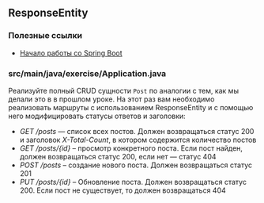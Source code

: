 ## ResponseEntity

### Полезные ссылки

* [Начало работы со Spring Boot](https://spring.io/quickstart)

### src/main/java/exercise/Application.java

Реализуйте полный CRUD сущности `Post` по аналогии с тем, как мы делали это в в прошлом уроке. На этот раз вам необходимо реализовать маршруты с использованием ResponseEntity и с помощью него модифицировать статусы ответов и заголовки:

* *GET /posts* — список всех постов. Должен возвращаться статус 200 и заголовок *X-Total-Count*, в котором содержится количество постов
* *GET /posts/{id}* – просмотр конкретного поста. Если пост найден, должен возвращаться статус 200, если нет — статус 404
* *POST /posts* – создание нового поста. Должен возвращаться статус 201
* *PUT /posts/{id}* – Обновление поста. Должен возвращаться статус 200. Если пост не существует, то должен возвращаться 404
